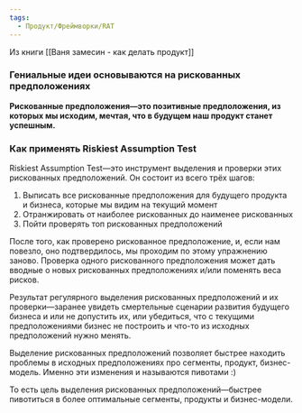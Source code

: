 ```yaml
---
tags:
  - Продукт/Фреймворки/RAT
---
```

Из книги [[Ваня замесин - как делать продукт]]

### Гениальные идеи основываются на рискованных предположениях

**Рискованные предположения—это позитивные предположения, из которых мы исходим, мечтая, что в будущем наш продукт станет успешным.**

### Как применять Riskiest Assumption Test

Riskiest Assumption Test—это инструмент выделения и проверки этих рискованных предположений. Он состоит из всего трёх шагов:

1. Выписать все рискованные предположения для будущего продукта и бизнеса, которые мы видим на текущий момент
2. Отранжировать от наиболее рискованных до наименее рискованных
3. Пойти проверять топ рискованных предположений

После того, как проверено рискованное предположение, и, если нам повезло, оно подтвердилось, мы проходим по этому упражнению заново. Проверка одного рискованного предположения может дать вводные о новых рискованных предположениях и/или поменять веса рисков.

Результат регулярного выделения рискованных предположений и их проверки—заранее увидеть смертельные сценарии развития будущего бизнеса и или не допустить их, или убедиться, что с текущими предположениями бизнес не построить и что-то из исходных предположений нужно менять.

Выделение рискованных предположений позволяет быстрее находить проблемы в исходных предположениях про сегменты, продукт, бизнес-модель. Именно эти изменения и называются пивотами :)

То есть цель выделения рискованных предположений—быстрее пивотиться в более оптимальные сегменты, продукты и бизнес-модели.